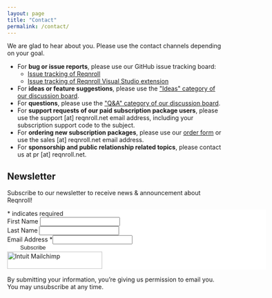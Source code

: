 ```yaml
---
layout: page
title: "Contact"
permalink: /contact/
---
```


We are glad to hear about you. Please use the contact channels depending on your goal.

*   For **bug or issue reports**, please use our GitHub issue tracking board:
    *   [Issue tracking of Reqnroll](https://github.com/reqnroll/Reqnroll/issues)
    *   [Issue tracking of Reqnroll Visual Studio extension](https://github.com/reqnroll/Reqnroll.VisualStudio/issues)
*   For **ideas or feature suggestions**, please use the ["Ideas" category of our discussion board](https://go.reqnroll.net/ideas).
*   For **questions**, please use the ["Q&A" category of our discussion board](https://go.reqnroll.net/qa).
*   For **support requests of our paid subscription package users**, please use the support \[at\] reqnroll.net email address, including your subscription support code to the subject.
*   For **ordering new subscription packages**, please use our [order form](https://www.specsolutions.eu/orders/?p=SIPeV2cnSFqZso25) or use the sales \[at\] reqnroll.net email address.
*   For **sponsorship and public relationship related topics**, please contact us at pr \[at\] reqnroll.net.

Newsletter
----------

Subscribe to our newsletter to receive news & announcement about Reqnroll!

<div id="mc_embed_shell">
      <link href="//cdn-images.mailchimp.com/embedcode/classic-061523.css" rel="stylesheet" type="text/css">
  <style type="text/css">
        #mc_embed_signup{background:#fff; false;clear:left; width: 600px;}
        #mc-embedded-subscribe{
            background-color: var(--wp--preset--color--accent)!important;border-radius: 0.375em;border-width: 0;color: var(--wp--preset--color--accent-text)!important;padding: 0px 30px;
        }
</style>
<div id="mc_embed_signup">
    <form action="https://reqnroll.us17.list-manage.com/subscribe/post?u=1b1a5690aefc00a18aae20b5d&amp;id=f1b7770b16&amp;f_id=0067f1e2f0" method="post" id="mc-embedded-subscribe-form" name="mc-embedded-subscribe-form" class="validate" target="_blank">
        <div id="mc_embed_signup_scroll"><!--<h2>Subscribe</h2>-->
            <div class="indicates-required"><span class="asterisk">*</span> indicates required</div>
            <div class="mc-field-group"><label for="mce-FNAME">First Name </label><input type="text" name="FNAME" class=" text" id="mce-FNAME" value=""></div><div class="mc-field-group"><label for="mce-LNAME">Last Name </label><input type="text" name="LNAME" class=" text" id="mce-LNAME" value=""></div><div class="mc-field-group"><label for="mce-EMAIL">Email Address <span class="asterisk">*</span></label><input type="email" name="EMAIL" class="required email" id="mce-EMAIL" value="" required=""></div>
        <div id="mce-responses" class="clear foot">
            <div class="response" id="mce-error-response" style="display: none;"></div>
            <div class="response" id="mce-success-response" style="display: none;"></div>
        </div>
    <div aria-hidden="true" style="position: absolute; left: -5000px;">
        /* real people should not fill this in and expect good things - do not remove this or risk form bot signups */
        <input type="text" name="b_1b1a5690aefc00a18aae20b5d_f1b7770b16" tabindex="-1" value="">
    </div>
        <div class="optionalParent">
            <div class="clear foot">
                <input type="submit" name="subscribe" id="mc-embedded-subscribe" class="button" value="Subscribe" style="">
                <p style="margin: 0px auto;"><a href="http://eepurl.com/jcHDII" title="Mailchimp - email marketing made easy and fun"><span style="display: inline-block; background-color: transparent; border-radius: 4px;"><img class="refferal_badge" src="https://digitalasset.intuit.com/render/content/dam/intuit/mc-fe/en_us/images/intuit-mc-rewards-text-dark.svg" alt="Intuit Mailchimp" style="width: 220px; height: 40px; display: flex; padding: 2px 0px; justify-content: center; align-items: center;"></span></a></p>
            </div>
        </div>
    </div>
</form>
</div>
<script type="text/javascript" src="//s3.amazonaws.com/downloads.mailchimp.com/js/mc-validate.js"></script><script type="text/javascript">(function($) {window.fnames = new Array(); window.ftypes = new Array();fnames[1]='FNAME';ftypes[1]='text';fnames[2]='LNAME';ftypes[2]='text';fnames[0]='EMAIL';ftypes[0]='email';fnames[3]='ADDRESS';ftypes[3]='address';fnames[4]='PHONE';ftypes[4]='phone';fnames[5]='BIRTHDAY';ftypes[5]='birthday';}(jQuery));var $mcj = jQuery.noConflict(true);</script></div>
<p class="has-x-small-font-size">By submitting your information, you’re giving us permission to email you. You may unsubscribe at any time.</p>